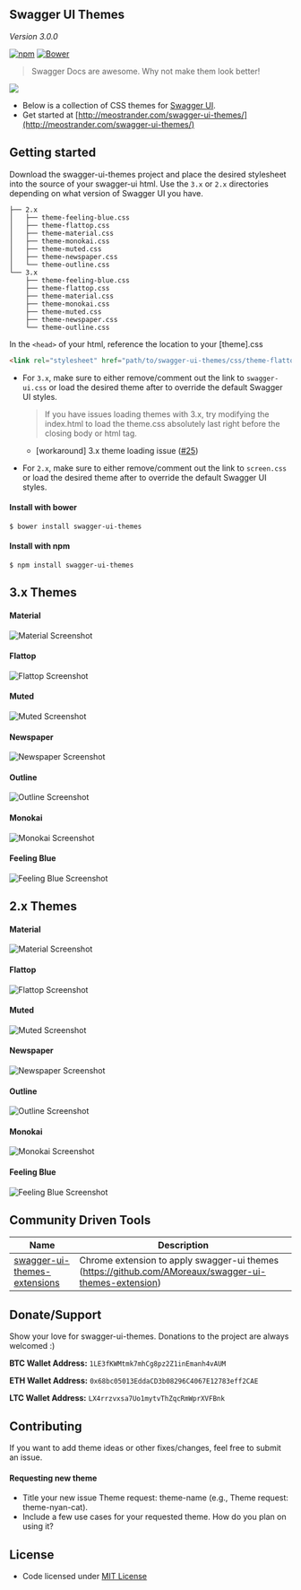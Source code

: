 ## Swagger UI Themes

*Version 3.0.0*

[![npm](https://img.shields.io/npm/v/swagger-ui-themes.svg?style=flat-square)](https://www.npmjs.com/package/swagger-ui-themes)
[![Bower](https://img.shields.io/bower/v/swagger-ui-themes.svg?style=flat-square)](https://github.com/ostranme/swagger-ui-themes)

> Swagger Docs are awesome. Why not make them look better!

![](https://media2.giphy.com/media/62PP2yEIAZF6g/200.gif)


- Below is a collection of CSS themes for [Swagger UI](http://swagger.io/swagger-ui/).
- Get started at [http://meostrander.com/swagger-ui-themes/](http://meostrander.com/swagger-ui-themes/)

## Getting started

Download the swagger-ui-themes project and place the desired stylesheet into the source of your swagger-ui html. Use the `3.x` or `2.x` directories depending on what version of Swagger UI you have.

```
├── 2.x
│   ├── theme-feeling-blue.css
│   ├── theme-flattop.css
│   ├── theme-material.css
│   ├── theme-monokai.css
│   ├── theme-muted.css
│   ├── theme-newspaper.css
│   └── theme-outline.css
└── 3.x
    ├── theme-feeling-blue.css
    ├── theme-flattop.css
    ├── theme-material.css
    ├── theme-monokai.css
    ├── theme-muted.css
    ├── theme-newspaper.css
    └── theme-outline.css
```

In the `<head>` of your html, reference the location to your [theme].css

```html
<link rel="stylesheet" href="path/to/swagger-ui-themes/css/theme-flattop.css">
```

- For `3.x`, make sure to either remove/comment out the link to `swagger-ui.css` or load the desired theme after to override the default Swagger UI styles.

  > If you have issues loading themes with 3.x, try modifying the index.html to load the theme.css absolutely last right before the closing body or html tag.
  - [workaround] 3.x theme loading issue ([#25](https://github.com/ostranme/swagger-ui-themes/issues/28))

- For `2.x`, make sure to either remove/comment out the link to `screen.css` or load the desired theme after to override the default Swagger UI styles.

#### Install with bower

```shell
$ bower install swagger-ui-themes
```

#### Install with npm

```shell
$ npm install swagger-ui-themes
```

## 3.x Themes

#### Material
![Material Screenshot](screenshots/3.x/3.x-material.png)

#### Flattop
![Flattop Screenshot](screenshots/3.x/3.x-flattop.png)

#### Muted
![Muted Screenshot](screenshots/3.x/3.x-muted.png)

#### Newspaper
![Newspaper Screenshot](screenshots/3.x/3.x-newspaper.png)

#### Outline
![Outline Screenshot](screenshots/3.x/3.x-outline.png)

#### Monokai
![Monokai Screenshot](screenshots/3.x/3.x-monokai.png)

#### Feeling Blue
![Feeling Blue Screenshot](screenshots/3.x/3.x-feeling-blue.png)

## 2.x Themes

#### Material
![Material Screenshot](screenshots/2.x/2.x-material.png)

#### Flattop
![Flattop Screenshot](screenshots/2.x/2.x-flattop.png)

#### Muted
![Muted Screenshot](screenshots/2.x/2.x-muted.png)

#### Newspaper
![Newspaper Screenshot](screenshots/2.x/2.x-newspaper.png)

#### Outline
![Outline Screenshot](screenshots/2.x/2.x-outline.png)

#### Monokai
![Monokai Screenshot](screenshots/2.x/2.x-monokai.png)

#### Feeling Blue
![Feeling Blue Screenshot](screenshots/2.x/2.x-feeling-blue.png)

## Community Driven Tools

| Name | Description |
|------|-------------|
| [swagger-ui-themes-extensions](https://chrome.google.com/webstore/detail/swagger-ui-themes/mmbhchnmidfdfbecginjphmijieofngc) | Chrome extension to apply swagger-ui themes (https://github.com/AMoreaux/swagger-ui-themes-extension) |

## Donate/Support

Show your love for swagger-ui-themes. Donations to the project are always welcomed :)

**BTC Wallet Address:** `1LE3fKWMtmk7mhCg8pz2Z1inEmanh4vAUM`

**ETH Wallet Address:** `0x68bc05013EddaCD3b08296C4067E12783eff2CAE`

**LTC Wallet Address:** `LX4rrzvxsa7Uo1mytvThZqcRmWprXVFBnk`

## Contributing

If you want to add theme ideas or other fixes/changes, feel free to submit an issue.

#### Requesting new theme

- Title your new issue Theme request: theme-name (e.g., Theme request: theme-nyan-cat).
- Include a few use cases for your requested theme. How do you plan on using it?

## License

- Code licensed under [MIT License](http://opensource.org/licenses/mit-license.html)

